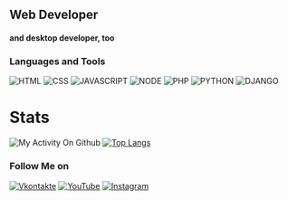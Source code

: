## Web Developer

#### and desktop developer, too

### Languages and Tools

![HTML](https://img.shields.io/badge/-html-090909?style=for-the-badge&logo=html5&logoColor=E34F26)
![CSS](https://img.shields.io/badge/-css-090909?style=for-the-badge&logo=css3&logoColor=3850AE)
![JAVASCRIPT](https://img.shields.io/badge/-javascript-090909?style=for-the-badge&logo=javascript&logoColor=F7DF1E)
![NODE](https://img.shields.io/badge/-node.js-090909?style=for-the-badge&logo=nodedotjs&logoColor=F7DF1E)
![PHP](https://img.shields.io/badge/-php-090909?style=for-the-badge&logo=php&logoColor=666885)
![PYTHON](https://img.shields.io/badge/-python-090909?style=for-the-badge&logo=python&logoColor=3776AB)
![DJANGO](https://img.shields.io/badge/-django-090909?style=for-the-badge&logo=django&logoColor=F5F5F5)

# Stats

![My Activity On Github](https://github-readme-stats.vercel.app/api?username=nekitExclyusiw&show_icons=true&theme=merko&count_private=true)
[![Top Langs](https://github-readme-stats.vercel.app/api/top-langs/?username=nekitExclyusiw&langs_count=5)](https://github.com/anuraghazra/github-readme-stats)

### Follow Me on
[![Vkontakte](https://img.shields.io/badge/-Vkontakte-090909?style=for-the-badge&logo=Vk&logoColor=4F7DB3)](https://vk.com/kabarma)
[![YouTube](https://img.shields.io/badge/-YouTube-090909?style=for-the-badge&logo=youtube&logoColor=FF0000)](https://www.youtube.com/channel/UCtMAGrjxTdYOeMBi5HIUjsA)
[![Instagram](https://img.shields.io/badge/-Instagram-090909?style=for-the-badge&logo=instagram&logoColor=E1306C)](https://www.instagram.com/kabarma_official)

<!-- YOUTUBE:START -->
<!-- YOUTUBE:END -->
